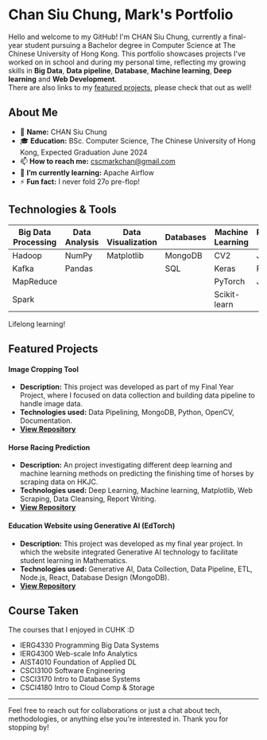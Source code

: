 # Chan Siu Chung, Mark's Portfolio

Hello and welcome to my GitHub! I'm CHAN Siu Chung, currently a final-year student pursuing a Bachelor degree in Computer Science at The Chinese University of Hong Kong. This portfolio showcases projects I've worked on in school and during my personal time, reflecting my growing skills in **Big Data**, **Data pipeline**, **Database**, **Machine learning**, **Deep learning** and **Web Development**.  
There are also links to my [featured projects](#featured-projects), please check that out as well!

## About Me

- 👤 **Name:** CHAN Siu Chung
- 🎓 **Education:** BSc. Computer Science, The Chinese University of Hong Kong, Expected Graduation June 2024
- 📫 **How to reach me:** [cscmarkchan@gmail.com](mailto:cscmarkchan@gmail.com)
- 🌱 **I’m currently learning:** Apache Airflow
- ⚡ **Fun fact:** I never fold 27o pre-flop!

## Technologies & Tools

| Big Data Processing | Data Analysis | Data Visualization | Databases | Machine Learning | Programming Languages | Web Development |
|---------------------|---------------|--------------------|-----------|------------------|-----------------------|-----------------|
| Hadoop              | NumPy         | Matplotlib         | MongoDB   | CV2              | JavaScript            | Node.js         |
| Kafka               | Pandas        |                    | SQL       | Keras            | Python                | React.js        |
| MapReduce           |               |                    |           | PyTorch          | Java                  |                 |
| Spark               |               |                    |           | Scikit-learn     |                       |                 |

Lifelong learning!

## Featured Projects

#### Image Cropping Tool
- **Description:** This project was developed as part of my Final Year Project, where I focused on data collection and building data pipeline to handle image data.
- **Technologies used:** Data Pipelining, MongoDB, Python, OpenCV, Documentation.
- **[View Repository](https://github.com/MarkCSC/et-data-handling)**

#### Horse Racing Prediction
- **Description:** An project investigating different deep learning and machine learning methods on predicting the finishing time of horses by scraping data on HKJC.
- **Technologies used:** Deep Learning, Machine learning, Matplotlib, Web Scraping, Data Cleansing, Report Writing.
- **[View Repository](https://github.com/MarkCSC/horse-race-prediction-with-deep-learning)**


#### Education Website using Generative AI (EdTorch)
- **Description:** This project was developed as my final year project. In which the website integrated Generative AI technology to facilitate student learning in Mathematics.
- **Technologies used:** Generative AI, Data Collection, Data Pipeline, ETL, Node.js, React, Database Design (MongoDB).
- **[View Repository](https://github.com/MarkCSC/edtorch-final)**


## Course Taken

The courses that I enjoyed in CUHK :D

- IERG4330 Programming Big Data Systems
- IERG4300 Web-scale Info Analytics
- AIST4010 Foundation of Applied DL
- CSCI3100 Software Engineering
- CSCI3170 Intro to Database Systems
- CSCI4180 Intro to Cloud Comp & Storage

---

Feel free to reach out for collaborations or just a chat about tech, methodologies, or anything else you're interested in. Thank you for stopping by!
